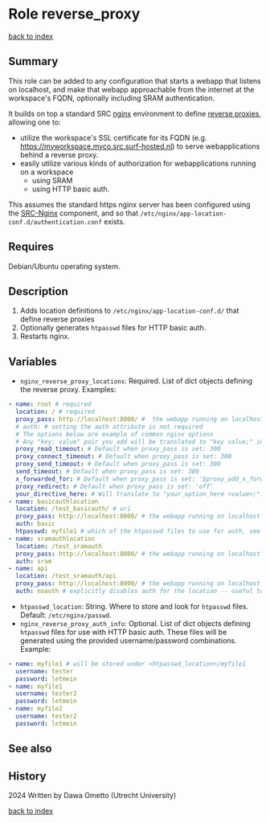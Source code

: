 # Role reverse_proxy
[back to index](../index.md#Roles)

## Summary

This role can be added to any configuration that starts a webapp that listens on localhost, and make that webapp approachable from the internet at the workspace's FQDN, optionally including SRAM authentication.

It builds on top a standard SRC [nginx](https://nginx.org/en/) environment to define [reverse proxies](https://en.wikipedia.org/wiki/Reverse_proxy), allowing one to:

* utilize the workspace's SSL certificate for its FQDN (e.g. https://myworkspace.myco.src.surf-hosted.nl) to serve webapplications behind a reverse proxy.
* easily utilize various kinds of authorization for webapplications running on a workspace
  * using SRAM
  * using HTTP basic auth.

This assumes the standard https nginx server has been configured using the [SRC-Nginx](https://gitlab.com/rsc-surf-nl/plugins/plugin-nginx) component, and so that `/etc/nginx/app-location-conf.d/authentication.conf` exists.

## Requires

Debian/Ubuntu operating system.

## Description

1. Adds location definitions to `/etc/nginx/app-location-conf.d/` that define reverse proxies
2. Optionally generates `htpasswd` files for HTTP basic auth.
3. Restarts nginx.
 
## Variables

- `nginx_reverse_proxy_locations`: Required. List of dict objects defining the reverse proxy. Examples:

```yaml
- name: root # required
  location: / # required
  proxy_pass: http://localhost:8000/ #  the webapp running on localhost -- not required! you can instead use e.g. 'alias' as well.
  # auth: # setting the auth attribute is not required
  # The options below are example of common nginx options
  # Any "key: value" pair you add will be translated to "key value;" in the nginx config
  proxy_read_timeout: # Default when proxy_pass is set: 300
  proxy_connect_timeout: # Default when proxy_pass is set: 300
  proxy_send_timeout: # Default when proxy_pass is set: 300
  send_timeout: # Default when proxy_pass is set: 300
  x_forwarded_for: # Default when proxy_pass is set: '$proxy_add_x_forwarded_for'
  proxy_redirect: # Default when proxy_pass is set: 'off'
  your_directive_here: # Will translate to "your_option_here <value>;".
- name: basicauthlocation
  location: /test_basicauth/ # uri
  proxy_pass: http://localhost:8000/ # the webapp running on localhost
  auth: basic
  htpasswd: myfile1 # which of the htpasswd files to use for auth, see the nginx_reverse_proxy_auth_info variable
- name: sramauthlocation
  location: /test_sramauth
  proxy_pass: http://localhost:8000/ # the webapp running on localhost
  auth: sram
- name: api
  location: /test_sramauth/api
  proxy_pass: http://localhost:8000/ # the webapp running on localhost
  auth: noauth # explicitly disables auth for the location -- useful to make exceptions for sublocations of otherwise protected locations

```

- `htpasswd_location`: String. Where to store and look for `htpasswd` files. Default: `/etc/nginx/passwd`.
- `nginx_reverse_proxy_auth_info`: Optional. List of dict objects defining `htpasswd` files for use with HTTP basic auth. These files will be generated using the provided username/password combinations. Example:

```yaml
- name: myfile1 # will be stored under <htpasswd_location>/myfile1
  username: tester
  password: letmein
- name: myfile1
  username: tester2
  password: letmein
- name: myfile2
  username: tester2
  password: letmein
```

## See also

## History
2024 Written by Dawa Ometto (Utrecht University)


[back to index](../index.md#Roles)
